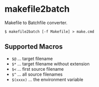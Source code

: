 makefile2batch
==============

Makefile to Batchfile converter.

```
$ makefile2batch [-f Makefile] > make.cmd
```

Supported Macros
----------------

* `$@` ... target filename
* `$*` ... target filename without extension
* `$<` ... first source filename
* `$^` ... all source filenames
* `$(xxxx)` ... the environment variable
